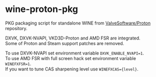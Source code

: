 # wine-proton-pkg
PKG packaging script for standalone WINE from [ValveSoftware/Proton](https://github.com/ValveSoftware/Proton/) repository.  
  
DXVK, DXVK-NVAPI, VKD3D-Proton and AMD FSR are integrated.  
Some of Proton and Steam support patches are removed.  
  
To use DXVK-NVAPI set environment variable `DXVK_ENABLE_NVAPI=1`.  
To use AMD FSR with full screen hack set environment variable `WINEFXFSR=1`.  
If you want to tune CAS sharpening level use `WINEFXCAS={level}`.  